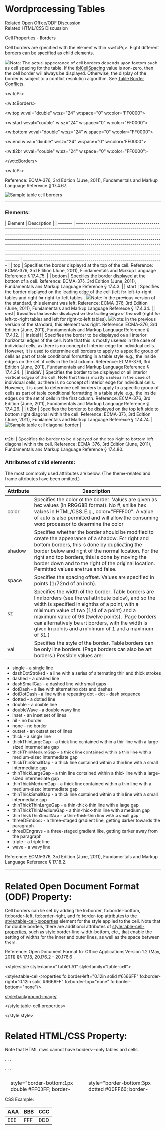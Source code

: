 # Wordprocessing Tables

Related Open Office/ODF Discussion  
Related HTML/CSS Discussion

Cell Properties - Borders

Cell borders are specified with the <tcBorders> element within <w:tcPr/>. Eight different borders can be specified as child elements.

![](images/note.png)Note: The actual appearance of cell borders depends upon factors such as cell spacing for the table. If the [tblCellSpacing](WPtableCellSpacing.md) value is non-zero, then the cell border will always be displayed. Otherwise, the display of the border is subject to a conflict resolution algorithm. See [Table Border Conflicts](WPtableCellBorderConflicts.md).

<w:tcPr>

<w:tcBorders>

<w:top w:val="double" w:sz="24" w:space="0" w:color="FF0000">

<w:start w:val="double" w:sz="24" w:space="0" w:color="FF0000">

<w:bottom w:val="double" w:sz="24" w:space="0" w:color="FF0000">

<w:end w:val="double" w:sz="24" w:space="0" w:color="FF0000">

<w:tl2br w:val="double" w:sz="24" w:space="0" w:color="FF0000">

</w:tcBorders>

<w:tcPr>

Reference: ECMA-376, 3rd Edition (June, 2011), Fundamentals and Markup Language Reference § 17.4.67.

![Sample table cell borders](images\wp-tableCellBorders-1.gif)

---

### Elements:

| Element | Description                                                                                                                                                                                                                                                                                                                                                                                                                                                                                                                           |
| ------- | ------------------------------------------------------------------------------------------------------------------------------------------------------------------------------------------------------------------------------------------------------------------------------------------------------------------------------------------------------------------------------------------------------------------------------------------------------------------------------------------------------------------------------------- | ---------------------------------------------------------------------- |
| top     | Specifies the border displayed at the top of the cell. Reference: ECMA-376, 3rd Edition (June, 2011), Fundamentals and Markup Language Reference § 17.4.75.                                                                                                                                                                                                                                                                                                                                                                           |
| bottom  | Specifies the border displayed at the bottom of a cell. Reference: ECMA-376, 3rd Edition (June, 2011), Fundamentals and Markup Language Reference § 17.4.3.                                                                                                                                                                                                                                                                                                                                                                           |
| start   | Specifies the border displayed on the leading edge of the cell (left for left-to-right tables and right for right-to-left tables). ![](images/versionConflict3.png)Note: In the previous version of the standard, this element was left. Reference: ECMA-376, 3rd Edition (June, 2011), Fundamentals and Markup Language Reference § 17.4.34.                                                                                                                                                                                         |
| end     | Specifies the border displayed on the trailing edge of the cell (right for left-to-right tables and left for right-to-left tables). ![](images/versionConflict3.png)Note: In the previous version of the standard, this element was right. Reference: ECMA-376, 3rd Edition (June, 2011), Fundamentals and Markup Language Reference § 17.4.12.                                                                                                                                                                                       |
| insideH | Specifies the border to be displayed on all interior horizontal edges of the cell. Note that this is mostly useless in the case of individual cells, as there is no concept of interior edge for individual cells. However, it is used to determine cell borders to apply to a specific group of cells as part of table conditional formatting in a table style, e.g., the inside edges on the set of cells in the first column. Reference: ECMA-376, 3rd Edition (June, 2011), Fundamentals and Markup Language Reference § 17.4.24. |
| insideV | Specifies the border to be displayed on all interior vertical edges of the cell. Note that this is mostly useless in the case of individual cells, as there is no concept of interior edge for individual cells. However, it is used to determine cell borders to apply to a specific group of cells as part of table conditional formatting in a table style, e.g., the inside edges on the set of cells in the first column. Reference: ECMA-376, 3rd Edition (June, 2011), Fundamentals and Markup Language Reference § 17.4.26.   |
| tl2br   | Specifies the border to be displayed on the top left side to bottom right diagonal within the cell. Reference: ECMA-376, 3rd Edition (June, 2011), Fundamentals and Markup Language Reference § 17.4.74.                                                                                                                                                                                                                                                                                                                              | ![Sample table cell diagonal border](images\wp-tableCellBorders-2.gif) |

---

tr2bl | Specifies the border to be displayed on the top right to bottom left diagonal within the cell. Reference: ECMA-376, 3rd Edition (June, 2011), Fundamentals and Markup Language Reference § 17.4.80.

### Attributes of child elements:

The most commonly used attributes are below. (The theme-related and frame attributes have been omitted.)

| Attribute | Description                                                                                                                                                                                                                                                                                                                                                              |
| --------- | ------------------------------------------------------------------------------------------------------------------------------------------------------------------------------------------------------------------------------------------------------------------------------------------------------------------------------------------------------------------------ |
| color     | Specifies the color of the border. Values are given as hex values (in RRGGBB format). No #, unlike hex values in HTML/CSS. E.g., color="FFFF00". A value of auto is also permitted and will allow the consuming word processor to determine the color.                                                                                                                   |
| shadow    | Specifies whether the border should be modified to create the appearance of a shadow. For right and bottom borders, this is done by duplicating the border below and right of the normal location. For the right and top borders, this is done by moving the border down and to the right of the original location. Permitted values are true and false.                 |
| space     | Specifies the spacing offset. Values are specified in points (1/72nd of an inch).                                                                                                                                                                                                                                                                                        |
| sz        | Specifies the width of the border. Table borders are line borders (see the val attribute below), and so the width is specified in eighths of a point, with a minimum value of two (1/4 of a point) and a maximum value of 96 (twelve points). (Page borders can alternatively be art borders, with the width is given in points and a minimum of 1 and a maximum of 31.) |
| val       | Specifies the style of the border. Table borders can be only line borders. (Page borders can also be art borders.) Possible values are:                                                                                                                                                                                                                                  |

- single \- a single line
- dashDotStroked \- a line with a series of alternating thin and thick strokes
- dashed \- a dashed line
- dashSmallGap \- a dashed line with small gaps
- dotDash \- a line with alternating dots and dashes
- dotDotDash \- a line with a repeating dot - dot - dash sequence
- dotted \- a dotted line
- double \- a double line
- doubleWave \- a double wavy line
- inset \- an inset set of lines
- nil \- no border
- none \- no border
- outset \- an outset set of lines
- thick \- a single line
- thickThinLargeGap \- a thick line contained within a thin line with a large-sized intermediate gap
- thickThinMediumGap \- a thick line contained within a thin line with a medium-sized intermediate gap
- thickThinSmallGap \- a thick line contained within a thin line with a small intermediate gap
- thinThickLargeGap \- a thin line contained within a thick line with a large-sized intermediate gap
- thinThickMediumGap \- a thick line contained within a thin line with a medium-sized intermediate gap
- thinThickSmallGap \- a thick line contained within a thin line with a small intermediate gap
- thinThickThinLargeGap \- a thin-thick-thin line with a large gap
- thinThickThinMediumGap \- a thin-thick-thin line with a medium gap
- thinThickThinSmallGap \- a thin-thick-thin line with a small gap
- threeDEmboss \- a three-staged gradient line, getting darker towards the paragraph
- threeDEngrave \- a three-staged gradient like, getting darker away from the paragraph
- triple \- a triple line
- wave \- a wavy line

Reference: ECMA-376, 3rd Edition (June, 2011), Fundamentals and Markup Language Reference § 17.18.2.

---

# Related Open Document Format (ODF) Property:

Cell borders can be set by adding the fo:border, fo:border-bottom, fo:border-left, fo:border-right, and fo:border-top attributes to the <style:table-cell-properties> element for the style applied to the cell. Note that for double borders, there are additional attributes of <style:table-cell-properties>, such as style:border-line-width-bottom, etc., that enable the setting of widths for the inner and outer lines, as well as the space between them.

Reference: Open Document Format for Office Applications Version 1.2 (May, 2011) §§ 17.18, 20.176.2 - 20.176.6 .

<style:style style:name="Table1.A1" style:family="table-cell">

<style:table-cell-properties fo:border-left="0.12in solid #6666FF" fo:border-right="0.12in solid #6666FF" fo:border-top="none" fo:border-bottom="none"/>

<style:background-image/>

</style:table-cell-properties>

</style:style>

# Related HTML/CSS Property:

Note that HTML rows cannot have borders--only tables and cells.

<table style="width: 100%; height:50px; border-collapse:separate; border-spacing:10px; empty-cells:show;">

<tr>

<td>style="border-bottom:1px double #FF00FF; border-top:1px dashed #FFFF00; border-left:2px solid #FF0000; border-right:2px groove #CCCC00;">AAA</td>

<td>style="border-bottom:3px dotted #00FF66; border-top:3px double #FF00FF; border-left:2px solid #FF0000; border-right:2px outset #9933FF;">BBB</td>

. . .

</tr>

. . .

</table>

CSS Example:

| AAA | BBB | CCC |
| --- | --- | --- |
| EEE | FFF | DDD |
